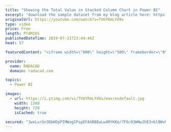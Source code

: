 ```yaml
---
title: "Showing the Total Value in Stacked Column Chart in Power BI"
excerpt: "download the sample dataset from my blog article here: https://radacad.com/showing-the-total-value-in-stacked-column-chart-in-power-bi"
originalUrl: https://youtube.com/watch?v=TV6YRmLYd9s
type: video
price: Free
length: PT4M16S
publishedDateTime: 2019-07-31T23:44:46Z
heat: 57

featuredContent: "<iframe width=\"800\" height=\"500\" frameborder=\"0\" src=\"https://www.youtube.com/embed/TV6YRmLYd9s\" allow=\"accelerometer; autoplay; encrypted-media; gyroscope; picture-in-picture\" allowfullscreen></iframe>"

provider:
  name: RADACAD
  domain: radacad.com

topics:
  - Power BI

images:
  - url: https://i.ytimg.com/vi/TV6YRmLYd9s/maxresdefault.jpg
    width: 1280
    height: 720
    isCached: true

secured: "JweLurGn3DbHDpPIMWagIPspEFAX8BEwLw4RYKKe/7F6c03WNwJhE3+bl8WvMUUE4gYNawBqiLf8kW18B71aDz5wh7ysi3XTtvoqKN0rXGqo955BtHDd3o1khc/wnPrY6gKkPuaexawTGLxJ3pjQPytAZAjTWcZ17FkXUP/AEnsddGMYqP1IvADQqRg3if4T/VC7Eh41XVVHK6FyqgtW0G9u53XG+c2IokCh6zetuUuvVlt9McB1v2XHszZKGVviVasAIXBMJhnKj7BApySDzvxZmkIzlXb0U+nY1IXOJ1eyO+M6ufSZPHnq0xkKj65u6650LDMJr1zHImreh3RAFVhmNhCi2igCrl1xrYCSg9WLUIsVc3nEnUa6GVa+o1xhqqwKdoXguq+DAvWinKrht/Xyk1FOKmiG+PMoesHrQQ0=;MJ5jGExcTzgXjPn+mKocGw=="
---
```


